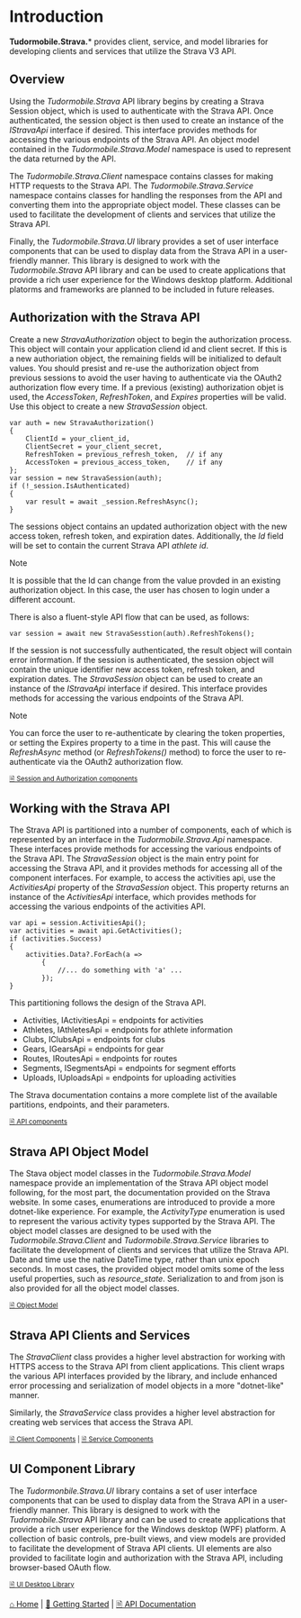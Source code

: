 # Introduction

**Tudormobile.Strava.*** provides client, service, and model libraries for developing clients and services that utilize the Strava V3 API.

## Overview
Using the *Tudormobile.Strava* API library begins by creating a Strava Session object, which is used to authenticate with the Strava API. Once authenticated, the session object is then used to create an instance of the *IStravaApi* interface if desired. This interface provides methods for accessing the various endpoints of the Strava API. An object model contained in the *Tudormobile.Strava.Model* namespace is used to represent the data returned by the API.

The *Tudormobile.Strava.Client* namespace contains classes for making HTTP requests to the Strava API. The *Tudormobile.Strava.Service* namespace contains classes for handling the responses from the API and converting them into the appropriate object model. These classes can be used to facilitate the development of clients and services that utilize the Strava API.

Finally, the *Tudormobile.Strava.UI* library provides a set of user interface components that can be used to display data from the Strava API in a user-friendly manner. This library is designed to work with the *Tudormobile.Strava* API library and can be used to create applications that provide a rich user experience for the Windows desktop platform. Additional platorms and frameworks are planned to be included in future releases.

## Authorization with the Strava API
Create a new *StravaAuthorization* object to begin the authorization process. This object will contain your application cliend id and client secret. If this is a new authoriation object, the remaining fields will be initialized to default values. You should presist and re-use the authorization object from previous sessions to avoid the user having to authenticate via the OAuth2 authorization flow every time. If a previous (existing) authorization objet is used, the *AccessToken*, *RefreshToken*, and *Expires* properties will be valid. Use this object to create a new *StravaSession* object.
```
var auth = new StravaAuthorization()
{
    ClientId = your_client_id,
    ClientSecret = your_client_secret,
    RefreshToken = previous_refresh_token,  // if any
    AccessToken = previous_access_token,    // if any
};
var session = new StravaSession(auth);
if (!_session.IsAuthenticated)
{
    var result = await _session.RefreshAsync();
}
```
The sessions object contains an updated authorization object with the new access token, refresh token, and expiration dates. Additionally, the *Id* field will be set to contain the current Strava API *athlete id*.
> [!NOTE]
> It is possible that the Id can change from the value provded in an existing authorization object. In this case, the user has chosen to login under a different account.

There is also a fluent-style API flow that can be used, as follows:
```
var session = await new StravaSesstion(auth).RefreshTokens();
```
If the session is not successfully authenticated, the result object will contain error information. If the session is authenticated, the session object will contain the unique identifier new access token, refresh token, and expiration dates. The *StravaSession* object can be used to create an instance of the *IStravaApi* interface if desired. This interface provides methods for accessing the various endpoints of the Strava API.
> [!NOTE]
> You can force the user to re-authenticate by clearing the token properties, or setting the Expires property to a time in the past. This will cause the *RefreshAsync* method (or *RefreshTokens()* method) to force the user to re-authenticate via the OAuth2 authorization flow.

<small>[&#128462; Session and Authorization components](api/Tudormobile.Strava.StravaAuthorization.yml)</small>

## Working with the Strava API
The Strava API is partitioned into a number of components, each of which is represented by an interface in the *Tudormobile.Strava.Api* namespace. These interfaces provide methods for accessing the various endpoints of the Strava API. The *StravaSession* object is the main entry point for accessing the Strava API, and it provides methods for accessing all of the component interfaces. For example, to access the activities api, use the *ActivitiesApi* property of the *StravaSession* object. This property returns an instance of the *ActivitiesApi* interface, which provides methods for accessing the various endpoints of the activities API.
```
var api = session.ActivitiesApi();
var activities = await api.GetActivities();
if (activities.Success)
{
    activities.Data?.ForEach(a => 
        {
            //... do something with 'a' ...
        });
}
```
This partitioning follows the design of the Strava API.
- Activities, IActivitiesApi = endpoints for activities
- Athletes, IAthletesApi = endpoints for athlete information
- Clubs, IClubsApi = endpoints for clubs
- Gears, IGearsApi = endpoints for gear
- Routes, IRoutesApi = endpoints for routes
- Segments, ISegmentsApi = endpoints for segment efforts
- Uploads, IUploadsApi = endpoints for uploading activities

The Strava documentation contains a more complete list of the available partitions, endpoints, and their parameters.

<small>[&#128462; API components](api/Tudormobile.Strava.Api.yml)</small>

## Strava API Object Model
The Stava object model classes in the *Tudormobile.Strava.Model* namespace provide an implementation of the Strava API object model following, for the most part, the documentation provided on the Strava website. In some cases, enumerations are introduced to provide a more dotnet-like experience. For example, the *ActivityType* enumeration is used to represent the various activity types supported by the Strava API. The object model classes are designed to be used with the *Tudormobile.Strava.Client* and *Tudormobile.Strava.Service* libraries to facilitate the development of clients and services that utilize the Strava API. Date and time use the native DateTime type, rather than unix epoch seconds. In most cases, the provided object model omits some of the less useful properties, such as *resource_state*. Serialization to and from json is also provided for all the object model classes.

<small>[&#128462; Object Model](api/Tudormobile.Strava.Model.yml)</small>

## Strava API Clients and Services
The *StravaClient* class provides a higher level abstraction for working with HTTPS access to the Strava API from client applications. This client wraps the various API interfaces provided by the library, and include enhanced error processing and serialization of model objects in a more "dotnet-like" manner.

Similarly, the *StravaService* class provides a higher level abstraction for creating web services that access the Strava API.  

<small>[&#128462; Client Components](api/Tudormobile.Strava.Client.yml) | [&#128462; Service Components](api/Tudormobile.Strava.Service.yml)</small>

## UI Component Library
The *Tudormonbile.Strava.UI* library contains a set of user interface components that can be used to display data from the Strava API in a user-friendly manner. This library is designed to work with the *Tudormobile.Strava* API library and can be used to create applications that provide a rich user experience for the Windows desktop (WPF) platform. A collection of basic controls, pre-built views, and view models are provided to facilitate the development of Strava API clients. UI elements are also provided to facilitate login and authorization with the Strava API, including browser-based OAuth flow.

<small>[&#128462; UI Desktop Library](api/ui.md)</small>

[&#8962; Home](index.md) | [&#128640; Getting Started](getting-started.md) | [&#128462; API Documentation](api/tudormobile.md)